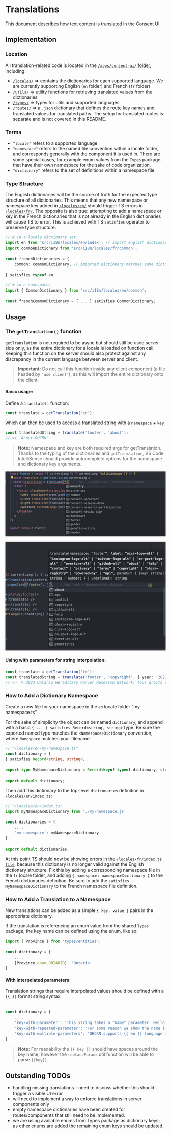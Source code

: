 # Translations

This document describes how text content is translated in the Consent UI.

## Implementation

### Location

All translation-related code is located in the [`/apps/consent-ui/` folder](../apps/consent-ui/src/i18n/), including:

- [`/locales/`](../apps/consent-ui/src/i18n/locales/) => contains the dictionaries for each supported language. We are currently supporting English (`en` folder) and French (`fr` folder)
- [`/utils/`](../apps/consent-ui/src/i18n/utils/) => utility functions for retrieving translated values from the dictionaries
- [`/types/`](../apps/consent-ui/src/i18n/types/) => types for utils and supported languages
- [`/routes/`](../apps/consent-ui/src/i18n/routes/) => a `.json` dictionary that defines the route key names and translated values for translated paths. The setup for translated routes is separate and is not covered in this README.

### Terms

- `"locale"` refers to a supported language.
- `"namespace"` refers to the named file convention within a locale folder, and corresponds generally with the component it is used in. There are some special cases, for example enum values from the `Types` package, that have their own namespace for the sake of code organization.
- `"dictionary"` refers to the set of definitions within a namespace file.

### Type Structure

The English dictionaries will be the source of truth for the expected type structure of all  dictionaries. This means that any new namespace or namespace key added in [`/locales/en/`](../apps/consent-ui/src/i18n/locales/en/) should trigger TS errors in [`/locales/fr/`](../apps/consent-ui/src/i18n/locales/fr/). The opposite is also true: attempting to add a namespace or key in the French dictionaries that is not already in the English dictionaries will cause TS to error. This is achieved with TS `satisfies` operator to preserve type structure:


```typescript
// # in a locale dictionary set:
import en from 'src/i18n/locales/en/index'; // import english dictionary
import commonDictionary from 'src/i18n/locales/fr/common';

const frenchDictionaries = { 
	common: commonDictionary, // imported dictionary matches same dictionary in `en` locale
	 ...
} satisfies typeof en;
```

```typescript
// # in a namespace:
import { CommonDictionary } from 'src/i18n/locales/en/common';

const frenchCommonDictionary = { ... } satisfies CommonDictionary;
```

## Usage

### The `getTranslation()` function

`getTranslation` is not required to be async but should still be used server side only, as the entire dictionary for a locale is loaded on function call. Keeping this function on the server should also protect against any discrepancy in the current language between server and client. 

> **Important:**
> Do not call this function inside any client component (a file headed by `'use client'`), as this will import the entire dictionary onto the client!

#### Basic usage:

Define a `translate()` function:
```typescript
const translate = getTranslation('en');
```
which can then be used to access a translated string with a `namespace` + `key`

```typescript
const translatedString = translate('footer', 'about');
// => 'About OHCRN'
```

> **Note:**
> Namespace and key are both required args for getTranslation. Thanks to the typing of the dictionaries and `getTranslation`, VS Code IntelliSense should provide autocomplete options for the namespace and dictionary key arguments.

![Namespace autocomplete](./images/namespace-autocomplete.png)

![Dictionary key autocomplete](./images/key-autocomplete.png)

#### Using with parameters for string interpolation:

```typescript
const translate = getTranslation('fr');
const translatedString = translate('footer', 'copyright', { year: '2023' });
// => '© 2023 Ontario Hereditary Cancer Research Network. Tous droits réservés.'
```

### How to Add a Dictionary Namespace

Create a new file for your namespace in the `en` locale folder
"my-namespace.ts" 

For the sake of simplicity the object can be named `dictionary`, and append with a basic `{ ... } satisfies Record<string, string>` type. Be sure the exported named type matches the `<Namespace>Dictionary` convention, where `Namespace` matches your filename:

```typescript
// "/locales/en/my-namespace.ts"
const dictionary = {
} satisfies Record<string, string>;

export type MyNamespaceDictionary = Record<keyof typeof dictionary, string>;

export default dictionary;
```

Then add this dictionary to the top-level `dictionaries` definition in [`/locales/en/index.ts`](../apps/consent-ui/src/i18n/locales/en/index.ts):

```typescript
// "/locales/en/index.ts"
import myNamespaceDictionary from './my-namespace.js'

const dictionaries = {
	...,
	'my-namespace': myNamespaceDictionary
}

export default dictionaries;
```

At this point TS should now be showing errors in the [`/locales/fr/index.ts file`](../apps/consent-ui/src/i18n/locales/fr/index.ts), because this dictionary is no longer valid against the English dictionary structure. Fix this by adding a corresponding namespace file in the `fr` locale folder, and adding `{ namespace: namespaceDictionary }` to the French dictionaries definition. Be sure to add the `satisfies MyNamespaceDictionary` to the French namespace file definition.

### How to Add a Translation to a Namespace

New translations can be added as a simple `{ key: value }` pairs in the appropriate dictionary.

If the translation is referencing an enum value from the shared `Types` package, the key name can be defined using the enum, like so: 

```typescript
import { Province } from 'types/entities';

const dictionary = {
	...,
	[Province.enum.ONTARIO]: 'Ontario'
}
```
 
#### With interpolated parameters:

Translation strings that require interpolated values should be defined with a `{{ }}` format string syntax:

```typescript

const dictionary = {
	...,
	'key-with-parameter': 'This string takes a "name" parameter: Hello, {{ name }}!',
	'key-with-repeated-parameter': 'For some reason we show the name {{ name }} to user {{ name }} twice.',
	'key-with-multiple-parameters': 'OHCRN supports {{ en }} language and {{ fr }} language.'
}
```

> **Note:**
>For readability the `{{ key }}` should have spaces around the key name, however the `replaceParams` util function will be able to parse `{{key}}`.

## Outstanding TODOs

- handling missing translations - need to discuss whether this should trigger a visible UI error
- will need to implement a way to enforce translations in server components only
- empty namespace dictionaries have been created for routes/components that still need to be implemented.
- we are using available enums from Types package as dictionary keys; as other enums are added the remaining enum keys should be updated.